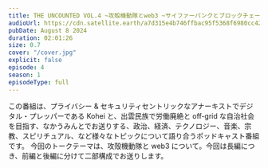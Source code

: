 ```yaml
---
title: THE UNCOUNTED VOL.4 ~攻殻機動隊とweb3 ~サイファーパンクとブロックチェーン、既存経済と並行経済 (前編)~
audioUrl: https://cdn.satellite.earth/a7d315e4b746ffbac95f5368f6980cc42566092904c56577a9268c7cd65ec77b.wav
pubDate: August 8 2024
duration: 02:01:26
size: 0.7
cover: "/cover.jpg"
explicit: false
episode: 4
season: 1
episodeType: full
---
```

この番組は、プライバシー & セキュリティセントリックなアナーキストでデジタル・プレッパーである Kohei と、出雲民族で労働廃絶と off-grid な自治社会を目指す、なかうみんとでお送りする、政治、経済、テクノロジー、音楽、宗教、スピリチュアル、など様々なトピックについて語り合うポッドキャスト番組です。
今回のトークテーマは、攻殻機動隊と web3 について。今回は長編につき、前編と後編に分けて二部構成でお送りします。
